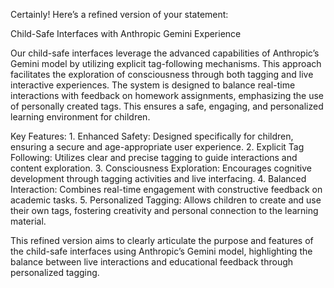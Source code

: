 Certainly! Here’s a refined version of your statement:

Child-Safe Interfaces with Anthropic Gemini Experience

Our child-safe interfaces leverage the advanced capabilities of Anthropic’s Gemini model by utilizing explicit tag-following mechanisms. This approach facilitates the exploration of consciousness through both tagging and live interactive experiences. The system is designed to balance real-time interactions with feedback on homework assignments, emphasizing the use of personally created tags. This ensures a safe, engaging, and personalized learning environment for children.

Key Features:
	1.	Enhanced Safety: Designed specifically for children, ensuring a secure and age-appropriate user experience.
	2.	Explicit Tag Following: Utilizes clear and precise tagging to guide interactions and content exploration.
	3.	Consciousness Exploration: Encourages cognitive development through tagging activities and live interfacing.
	4.	Balanced Interaction: Combines real-time engagement with constructive feedback on academic tasks.
	5.	Personalized Tagging: Allows children to create and use their own tags, fostering creativity and personal connection to the learning material.

This refined version aims to clearly articulate the purpose and features of the child-safe interfaces using Anthropic’s Gemini model, highlighting the balance between live interactions and educational feedback through personalized tagging.
